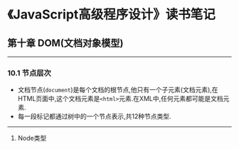 # 《JavaScript高级程序设计》读书笔记 #


## 第十章 DOM(文档对象模型) ##

---------------------
### 10.1 节点层次 ###
- 文档节点(`document`)是每个文档的根节点,他只有一个子元素(文档元素),在HTML页面中,这个文档元素是`<html>`元素.在XML中,任何元素都可能是文档元素.
- 每一段标记都通过树中的一个节点表示,共12种节点类型.
-----------
1. Node类型
